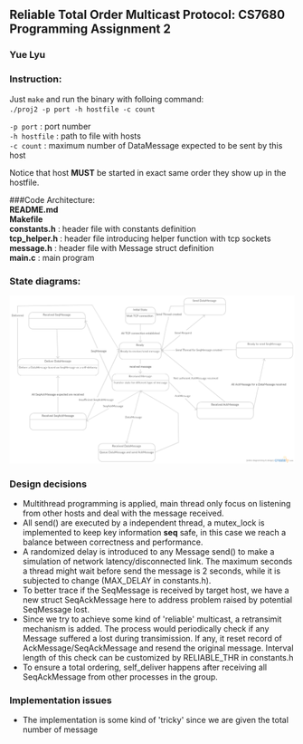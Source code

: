 ## Reliable Total Order Multicast Protocol: CS7680 Programming Assignment 2
### Yue Lyu

### Instruction:
Just `make` and run the binary with folloing command:<br />
`./proj2 -p port -h hostfile -c count`<br />

`-p port`            : port number    
`-h hostfile`        : path to file with hosts  
`-c count`           : maximum number of DataMessage expected to be sent by this host

Notice that host **MUST** be started in exact same order they show up in the hostfile.

###Code Architecture:  
**README.md**       
**Makefile**        
**constants.h**     : header file with constants definition   
**tcp_helper.h**    : header file introducing helper function with tcp sockets  
**message.h**       : header file with Message struct definition  
**main.c**          : main program  

### State diagrams:
![Alt](/diagram/reliable.png)


### Design decisions
- Multithread programming is applied, main thread only focus on listening from other hosts and deal with the message received.
- All send() are executed by a independent thread, a mutex_lock is implemented to keep key information **seq** safe, in this case we reach a balance between correctness and performance.
- A randomized delay is introduced to any Message send() to make a simulation of network latency/disconnected link. The maximum seconds a thread might wait before send the message is 2 seconds, while it is subjected to change (MAX_DELAY in constants.h).
- To better trace if the SeqMessage is received by target host, we have a new struct SeqAckMessage here to address problem raised by potential SeqMessage lost.
- Since we try to achieve some kind of 'reliable' multicast, a retransimit mechanism is added. The process would periodically check if any Message suffered a lost during transimission. If any, it reset record of AckMessage/SeqAckMessage and resend the original message. Interval length of this check can be customized by RELIABLE_THR in constants.h
- To ensure a total ordering, self_deliver happens after receiving all SeqAckMessage from other processes in the group.

### Implementation issues
- The implementation is some kind of 'tricky' since we are given the total number of message 
